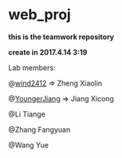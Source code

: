 # web_proj

__this is the teamwork repository__

__create in 2017.4.14 3:19__

Lab members:
	
@[wind2412](https://github.com/wind2412)	=>		Zheng Xiaolin
	
@[YoungerJiang](https://github.com/YoungerJiang)	=>		Jiang Xicong
	
@Li Tiange
	
@Zhang Fangyuan
	
@Wang Yue


